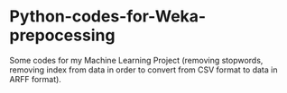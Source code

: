 # Python-codes-for-Weka-prepocessing
Some codes for my Machine Learning Project (removing stopwords, removing index from data in order to convert from CSV format to data in ARFF format).
